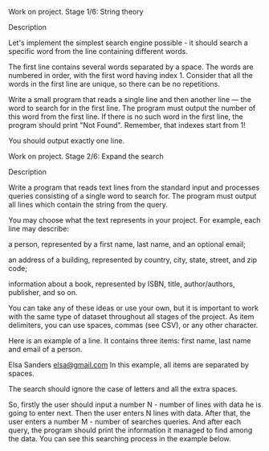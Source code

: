 Work on project. Stage 1/6: String theory

Description

Let's implement the simplest search engine possible - it should search a specific word from the line containing different words.

The first line contains several words separated by a space. The words are numbered in order, with the first word having index 1. Consider that all the words in the first line are unique, so there can be no repetitions.

Write a small program that reads a single line and then another line — the word to search for in the first line. The program must output the number of this word from the first line. If there is no such word in the first line, the program should print "Not Found". Remember, that indexes start from 1!

You should output exactly one line.

Work on project. Stage 2/6: Expand the search

Description

Write a program that reads text lines from the standard input and processes queries consisting of a single word to search for. The program must output all lines which contain the string from the query.

You may choose what the text represents in your project. For example, each line may describe:

a person, represented by a first name, last name, and an optional email;

an address of a building, represented by country, city, state, street, and zip code;

information about a book, represented by ISBN, title, author/authors, publisher, and so on.

You can take any of these ideas or use your own, but it is important to work with the same type of dataset throughout all stages of the project. As item delimiters, you can use spaces, commas (see CSV), or any other character.

Here is an example of a line. It contains three items: first name, last name and email of a person.

Elsa Sanders elsa@gmail.com
In this example, all items are separated by spaces.

The search should ignore the case of letters and all the extra spaces.

So, firstly the user should input a number N - number of lines with data he is going to enter next. Then the user enters N lines with data. After that, the user enters a number M - number of searches queries. And after each query, the program should print the information it managed to find among the data. You can see this searching process in the example below.
